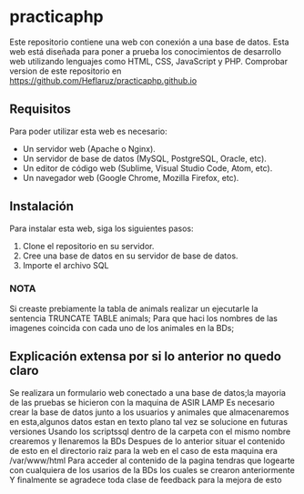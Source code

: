 # practicaphp
Este repositorio contiene una web con conexión a una base de datos. Esta web está diseñada para poner a prueba los conocimientos de desarrollo web utilizando lenguajes como HTML, CSS, JavaScript y PHP.
Comprobar version de este repositorio en https://github.com/Heflaruz/practicaphp.github.io

## Requisitos

Para poder utilizar esta web es necesario:

- Un servidor web (Apache o Nginx).
- Un servidor de base de datos (MySQL, PostgreSQL, Oracle, etc).
- Un editor de código web (Sublime, Visual Studio Code, Atom, etc).
- Un navegador web (Google Chrome, Mozilla Firefox, etc).

## Instalación

Para instalar esta web, siga los siguientes pasos:

1. Clone el repositorio en su servidor.
2. Cree una base de datos en su servidor de base de datos.
3. Importe el archivo SQL
### NOTA
Si creaste prebiamente la tabla de animals realizar un ejecutarle la sentencia TRUNCATE TABLE animals;
Para que haci los nombres de las imagenes coincida con cada uno de los animales en la BDs;


## Explicación extensa por si lo anterior no quedo claro
Se realizara un formulario web conectado a una base de datos;la mayoria de las pruebas se hicieron con la maquina de ASIR LAMP
Es necesario crear la base de datos junto a los usuarios y animales que almacenaremos en esta,algunos datos estan en texto plano tal vez se solucione en futuras versiones
Usando los scriptssql dentro de la carpeta con el mismo nombre crearemos y llenaremos la BDs
Despues de lo anterior situar el contenido de esto en el directorio raiz para la web en el caso de esta maquina era /var/www/html
Para acceder al contenido de la pagina tendras que logearte con cualquiera de los usarios de la BDs los cuales se crearon anteriormente
Y finalmente se agradece toda clase de feedback para la mejora de esto



